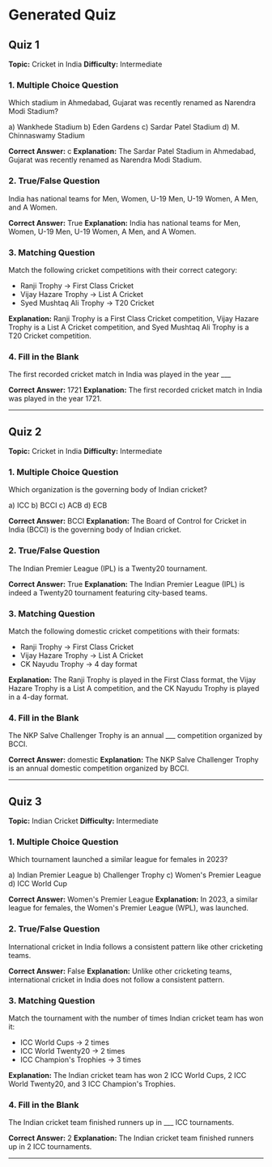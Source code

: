 # Generated Quiz

## Quiz 1

**Topic:** Cricket in India
**Difficulty:** Intermediate

### 1. Multiple Choice Question
Which stadium in Ahmedabad, Gujarat was recently renamed as Narendra Modi Stadium?

a) Wankhede Stadium
b) Eden Gardens
c) Sardar Patel Stadium
d) M. Chinnaswamy Stadium

**Correct Answer:** c
**Explanation:** The Sardar Patel Stadium in Ahmedabad, Gujarat was recently renamed as Narendra Modi Stadium.

### 2. True/False Question
India has national teams for Men, Women, U-19 Men, U-19 Women, A Men, and A Women.

**Correct Answer:** True
**Explanation:** India has national teams for Men, Women, U-19 Men, U-19 Women, A Men, and A Women.

### 3. Matching Question
Match the following cricket competitions with their correct category:

- Ranji Trophy → First Class Cricket
- Vijay Hazare Trophy → List A Cricket
- Syed Mushtaq Ali Trophy → T20 Cricket

**Explanation:** Ranji Trophy is a First Class Cricket competition, Vijay Hazare Trophy is a List A Cricket competition, and Syed Mushtaq Ali Trophy is a T20 Cricket competition.

### 4. Fill in the Blank
The first recorded cricket match in India was played in the year ___

**Correct Answer:** 1721
**Explanation:** The first recorded cricket match in India was played in the year 1721.

---

## Quiz 2

**Topic:** Cricket in India
**Difficulty:** Intermediate

### 1. Multiple Choice Question
Which organization is the governing body of Indian cricket?

a) ICC
b) BCCI
c) ACB
d) ECB

**Correct Answer:** BCCI
**Explanation:** The Board of Control for Cricket in India (BCCI) is the governing body of Indian cricket.

### 2. True/False Question
The Indian Premier League (IPL) is a Twenty20 tournament.

**Correct Answer:** True
**Explanation:** The Indian Premier League (IPL) is indeed a Twenty20 tournament featuring city-based teams.

### 3. Matching Question
Match the following domestic cricket competitions with their formats:

- Ranji Trophy → First Class Cricket
- Vijay Hazare Trophy → List A Cricket
- CK Nayudu Trophy → 4 day format

**Explanation:** The Ranji Trophy is played in the First Class format, the Vijay Hazare Trophy is a List A competition, and the CK Nayudu Trophy is played in a 4-day format.

### 4. Fill in the Blank
The NKP Salve Challenger Trophy is an annual ___ competition organized by BCCI.

**Correct Answer:** domestic
**Explanation:** The NKP Salve Challenger Trophy is an annual domestic competition organized by BCCI.

---

## Quiz 3

**Topic:** Indian Cricket
**Difficulty:** Intermediate

### 1. Multiple Choice Question
Which tournament launched a similar league for females in 2023?

a) Indian Premier League
b) Challenger Trophy
c) Women's Premier League
d) ICC World Cup

**Correct Answer:** Women's Premier League
**Explanation:** In 2023, a similar league for females, the Women's Premier League (WPL), was launched.

### 2. True/False Question
International cricket in India follows a consistent pattern like other cricketing teams.

**Correct Answer:** False
**Explanation:** Unlike other cricketing teams, international cricket in India does not follow a consistent pattern.

### 3. Matching Question
Match the tournament with the number of times Indian cricket team has won it:

- ICC World Cups → 2 times
- ICC World Twenty20 → 2 times
- ICC Champion's Trophies → 3 times

**Explanation:** The Indian cricket team has won 2 ICC World Cups, 2 ICC World Twenty20, and 3 ICC Champion's Trophies.

### 4. Fill in the Blank
The Indian cricket team finished runners up in ___ ICC tournaments.

**Correct Answer:** 2
**Explanation:** The Indian cricket team finished runners up in 2 ICC tournaments.

---

